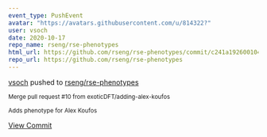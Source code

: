 ```yaml
---
event_type: PushEvent
avatar: "https://avatars.githubusercontent.com/u/814322?"
user: vsoch
date: 2020-10-17
repo_name: rseng/rse-phenotypes
html_url: https://github.com/rseng/rse-phenotypes/commit/c241a1926001046d8c17b1901eb931b1e5d3d689
repo_url: https://github.com/rseng/rse-phenotypes
---
```


<a href='https://github.com/vsoch' target='_blank'>vsoch</a> pushed to <a href='https://github.com/rseng/rse-phenotypes' target='_blank'>rseng/rse-phenotypes</a>

<small>Merge pull request #10 from exoticDFT/adding-alex-koufos

Adds phenotype for Alex Koufos</small>

<a href='https://github.com/rseng/rse-phenotypes/commit/c241a1926001046d8c17b1901eb931b1e5d3d689' target='_blank'>View Commit</a>